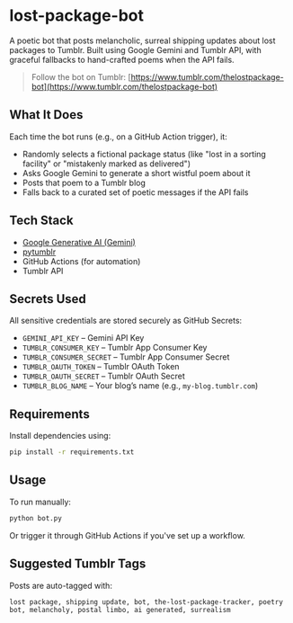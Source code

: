 # lost-package-bot

A poetic bot that posts melancholic, surreal shipping updates about lost packages to Tumblr. Built using Google Gemini and Tumblr API, with graceful fallbacks to hand-crafted poems when the API fails.

> Follow the bot on Tumblr: [https://www.tumblr.com/thelostpackage-bot](https://www.tumblr.com/thelostpackage-bot)

## What It Does

Each time the bot runs (e.g., on a GitHub Action trigger), it:

- Randomly selects a fictional package status (like "lost in a sorting facility" or "mistakenly marked as delivered")
- Asks Google Gemini to generate a short wistful poem about it
- Posts that poem to a Tumblr blog
- Falls back to a curated set of poetic messages if the API fails

## Tech Stack

- [Google Generative AI (Gemini)](https://ai.google.dev/)
- [pytumblr](https://github.com/tumblr/pytumblr)
- GitHub Actions (for automation)
- Tumblr API

## Secrets Used

All sensitive credentials are stored securely as GitHub Secrets:

- `GEMINI_API_KEY` – Gemini API Key
- `TUMBLR_CONSUMER_KEY` – Tumblr App Consumer Key
- `TUMBLR_CONSUMER_SECRET` – Tumblr App Consumer Secret
- `TUMBLR_OAUTH_TOKEN` – Tumblr OAuth Token
- `TUMBLR_OAUTH_SECRET` – Tumblr OAuth Secret
- `TUMBLR_BLOG_NAME` – Your blog’s name (e.g., `my-blog.tumblr.com`)

## Requirements

Install dependencies using:

```bash
pip install -r requirements.txt
```

## Usage

To run manually:

```bash
python bot.py
```

Or trigger it through GitHub Actions if you've set up a workflow.

## Suggested Tumblr Tags

Posts are auto-tagged with:

```
lost package, shipping update, bot, the-lost-package-tracker, poetry bot, melancholy, postal limbo, ai generated, surrealism
```
